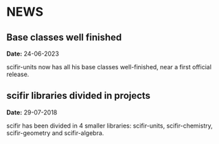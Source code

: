 # NEWS

## Base classes well finished
**Date:** 24-06-2023

scifir-units now has all his base classes well-finished, near a first official release.

## scifir libraries divided in projects
**Date:** 29-07-2018

scifir has been divided in 4 smaller libraries: scifir-units, scifir-chemistry, scifir-geometry and scifir-algebra.
